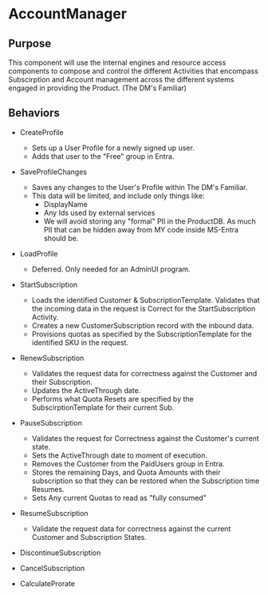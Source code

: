 # AccountManager
## Purpose
This component will use the internal engines and resource access components to compose and control the different Activities that encompass Subscirption and Account management across the different systems engaged in providing the Product. (The DM's Familiar)

## Behaviors
* CreateProfile
  * Sets up a User Profile for a newly signed up user.
  * Adds that user to the "Free" group in Entra.
* SaveProfileChanges
  * Saves any changes to the User's Profile within The DM's Familiar.
  * This data will be limited, and include only things like:
    * DisplayName
    * Any Ids used by external services
    * We will avoid storing any "formal" PII in the ProductDB.  As much PII that can be hidden away from MY code inside MS-Entra should be.
* LoadProfile
  * Deferred.  Only needed for an AdminUI program.
  
* StartSubscription
  * Loads the identified Customer & SubscriptionTemplate.  Validates that the incoming data in the request is Correct for the StartSubscription Activity.
  * Creates a new CustomerSubscription record with the inbound data.
  * Provisions quotas as specified by the SubscriptionTemplate for the identified SKU in the request.
* RenewSubscription
  * Validates the request data for correctness against the Customer and their Subscription.
  * Updates the ActiveThrough date.
  * Performs what Quota Resets are specified by the SubscirptionTemplate for their current Sub.
* PauseSubscription
  * Validates the request for Correctness against the Customer's current state.
  * Sets the ActiveThrough date to moment of execution.
  * Removes the Customer from the PaidUsers group in Entra.
  * Stores the remaining Days, and Quota Amounts with their subscription so that they can be restored when the Subscription time Resumes.
  * Sets Any current Quotas to read as "fully consumed"
* ResumeSubscription
  * Validate the request data for correctness against the current Customer and Subscription States.
* DiscontinueSubscription
* CancelSubscription
* CalculateProrate
